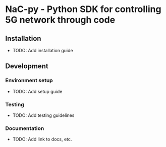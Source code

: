 # NaC-py - Python SDK for controlling 5G network through code

## Installation

- TODO: Add installation guide

## Development

### Environment setup

- TODO: Add setup guide

### Testing

- TODO: Add testing guidelines

### Documentation

- TODO: Add link to docs, etc.
